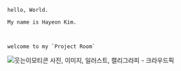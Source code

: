 ```
hello, World. 

My name is Hayeon Kim.   



welcome to my `Project Room` 
```



![웃는이모티콘 사진, 이미지, 일러스트, 캘리그라피 - 크라우드픽](https://cdn.crowdpic.net/list-thumb/thumb_l_8EDB31250B88D9EA2A9312D1ADC73018.png)



